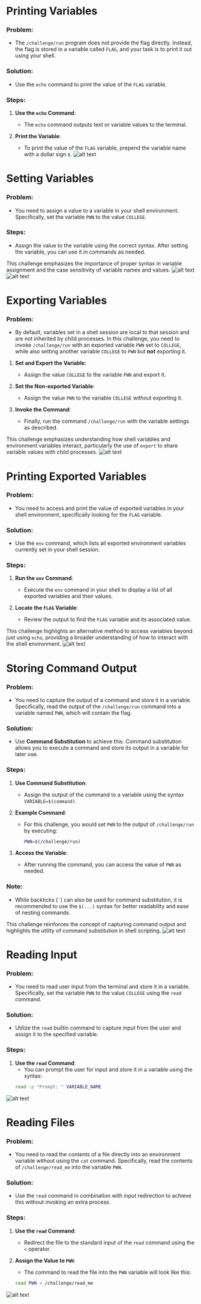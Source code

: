 # Printing Variables

### Problem:
- The `/challenge/run` program does not provide the flag directly. Instead, the flag is stored in a variable called `FLAG`, and your task is to print it out using your shell.

### Solution:
- Use the `echo` command to print the value of the `FLAG` variable.

### Steps:
1. **Use the `echo` Command**: 
   - The `echo` command outputs text or variable values to the terminal.
   
2. **Print the Variable**: 
   - To print the value of the `FLAG` variable, prepend the variable name with a dollar sign `$`.
![alt text](image-41.png)

# Setting Variables

### Problem:
- You need to assign a value to a variable in your shell environment. Specifically, set the variable `PWN` to the value `COLLEGE`.
### Steps:
- Assign the value to the variable using the correct syntax. After setting the variable, you can use it in commands as needed.

This challenge emphasizes the importance of proper syntax in variable assignment and the case sensitivity of variable names and values.
![alt text](image-42.png)
![alt text](image-43.png)
# Exporting Variables

### Problem:
- By default, variables set in a shell session are local to that session and are not inherited by child processes. In this challenge, you need to invoke `/challenge/run` with an exported variable `PWN` set to `COLLEGE`, while also setting another variable `COLLEGE` to `PWN` but **not** exporting it.
1. **Set and Export the Variable**:
   - Assign the value `COLLEGE` to the variable `PWN` and export it.
   
2. **Set the Non-exported Variable**:
   - Assign the value `PWN` to the variable `COLLEGE` without exporting it.

3. **Invoke the Command**:
   - Finally, run the command `/challenge/run` with the variable settings as described.

This challenge emphasizes understanding how shell variables and environment variables interact, particularly the use of `export` to share variable values with child processes.
![alt text](image-44.png)
# Printing Exported Variables

### Problem:
- You need to access and print the value of exported variables in your shell environment, specifically looking for the `FLAG` variable.

### Solution:
- Use the `env` command, which lists all exported environment variables currently set in your shell session.

### Steps:
1. **Run the `env` Command**:
   - Execute the `env` command in your shell to display a list of all exported variables and their values.
   
2. **Locate the `FLAG` Variable**:
   - Review the output to find the `FLAG` variable and its associated value.

This challenge highlights an alternative method to access variables beyond just using `echo`, providing a broader understanding of how to interact with the shell environment.
![alt text](image-45.png)
# Storing Command Output

### Problem:
- You need to capture the output of a command and store it in a variable. Specifically, read the output of the `/challenge/run` command into a variable named `PWN`, which will contain the flag.

### Solution:
- Use **Command Substitution** to achieve this. Command substitution allows you to execute a command and store its output in a variable for later use.

### Steps:
1. **Use Command Substitution**: 
   - Assign the output of the command to a variable using the syntax `VARIABLE=$(command)`.

2. **Example Command**:
   - For this challenge, you would set `PWN` to the output of `/challenge/run` by executing:
     ```bash
     PWN=$(/challenge/run)
     ```

3. **Access the Variable**: 
   - After running the command, you can access the value of `PWN` as needed.

### Note:
- While backticks (`` ` ``) can also be used for command substitution, it is recommended to use the `$(...)` syntax for better readability and ease of nesting commands.

This challenge reinforces the concept of capturing command output and highlights the utility of command substitution in shell scripting.
![alt text](image-46.png)
# Reading Input

### Problem:
- You need to read user input from the terminal and store it in a variable. Specifically, set the variable `PWN` to the value `COLLEGE` using the `read` command.

### Solution:
- Utilize the `read` builtin command to capture input from the user and assign it to the specified variable.

### Steps:
1. **Use the `read` Command**: 
   - You can prompt the user for input and store it in a variable using the syntax: 
   ```bash
   read -p "Prompt: " VARIABLE_NAME
![alt text](image-47.png)
# Reading Files

### Problem:
- You need to read the contents of a file directly into an environment variable without using the `cat` command. Specifically, read the contents of `/challenge/read_me` into the variable `PWN`.

### Solution:
- Use the `read` command in combination with input redirection to achieve this without invoking an extra process.

### Steps:
1. **Use the `read` Command**:
   - Redirect the file to the standard input of the `read` command using the `<` operator.
   
2. **Assign the Value to `PWN`**:
   - The command to read the file into the `PWN` variable will look like this:
   ```bash
   read PWN < /challenge/read_me
![alt text](image-48.png)
